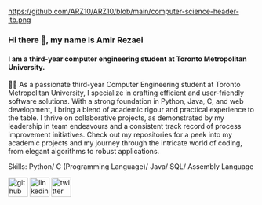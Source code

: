 https://github.com/ARZ10/ARZ10/blob/main/computer-science-header-itb.png

### Hi there 👋, my name is Amir Rezaei
#### I am a third-year computer engineering student at Toronto Metropolitan University.
👨‍💻 As a passionate third-year Computer Engineering student at Toronto Metropolitan University, I specialize in crafting efficient and user-friendly software solutions. With a strong foundation in Python, Java, C, and web development, I bring a blend of academic rigour and practical experience to the table. I thrive on collaborative projects, as demonstrated by my leadership in team endeavours and a consistent track record of process improvement initiatives. Check out my repositories for a peek into my academic projects and my journey through the intricate world of coding, from elegant algorithms to robust applications.

Skills: Python/ C (Programming Language)/ Java/  SQL/ Assembly Language




[<img src='https://cdn.jsdelivr.net/npm/simple-icons@3.0.1/icons/github.svg' alt='github' height='40'>](https://github.com/ARZ10)  [<img src='https://cdn.jsdelivr.net/npm/simple-icons@3.0.1/icons/linkedin.svg' alt='linkedin' height='40'>](https://www.linkedin.com/in/amir-rezaei-areng/)  [<img src='https://cdn.jsdelivr.net/npm/simple-icons@3.0.1/icons/twitter.svg' alt='twitter' height='40'>](https://twitter.com/https://twitter.com/amirrezaei79)  



















